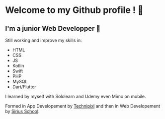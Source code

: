 # Welcome to my Github profile ! :panda_face:

<!--
**FeryLuc/FeryLuc** is a ✨ _special_ ✨ repository because its `README.md` (this file) appears on your GitHub profile.

Here are some ideas to get you started:

- 🔭 I’m currently working on ...
- 🌱 I’m currently learning ...
- 👯 I’m looking to collaborate on ...
- 🤔 I’m looking for help with ...
- 💬 Ask me about ...
- 📫 How to reach me: ...
- 😄 Pronouns: ...
- ⚡ Fun fact: ...
-->
## I'm a junior Web Developper :baby:

Still working and improve my skills in:

* HTML
* CSS
* JS
* Kotlin
* Swift
* PHP
* MySQL
* Dart/Flutter

I learned by myself with Sololearn and Udemy even Mimo on mobile.

Formed in App Developement by [Technipixl](https://github.com/technipixl) and then in Web Developement by [Sirius School](https://github.com/sirius-school).
